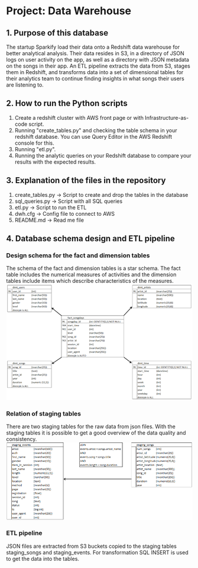 # Project: Data Warehouse

## 1. Purpose of this database
The startup Sparkify load their data onto a Redshift data warehouse for better analytical analysis.
Their data resides in S3, in a directory of JSON logs on user activity on the app, as well as a directory with JSON metadata on the songs in their app.
An ETL pipeline extracts the data from S3, stages them in Redshift, and transforms data into a set of dimensional tables for their analytics team to continue finding insights in what songs their users are listening to.

## 2. How to run the Python scripts
1. Create a redshift cluster with AWS front page or with Infrastructure-as-code script.
2. Running "create_tables.py" and checking the table schema in your redshift database. You can use Query Editor in the AWS Redshift console for this.
3. Running "etl.py".
4. Running the analytic queries on your Redshift database to compare your results with the expected results.


## 3. Explanation of the files in the repository
1. create_tables.py -> Script to create and drop the tables in the database
2. sql_queries.py -> Script with all SQL queries
3. etl.py -> Script to run the ETL
4. dwh.cfg -> Config file to connect to AWS
5. README.md -> Read me file

## 4. Database schema design and ETL pipeline

### Design schema for the fact and dimension tables
The schema of the fact and dimension tables is a star schema.
The fact table includes the numerical measures of activities and the dimension tables include items which describe characteristics of the measures.
![Design schema for the fact and dimension tables](design_table_schema.png "Design schema for the fact and dimension tables")

### Relation of staging tables
There are two staging tables for the raw data from json files.
With the staging tables it is possible to get a good overview of the data quality and consistency.
![Relation staging tables](staging_tables.png "Relation staging tables")

### ETL pipeline
JSON files are extracted from S3 buckets copied to the staging tables staging_songs and staging_events.
For transformation SQL INSERT is used to get the data into the tables.
